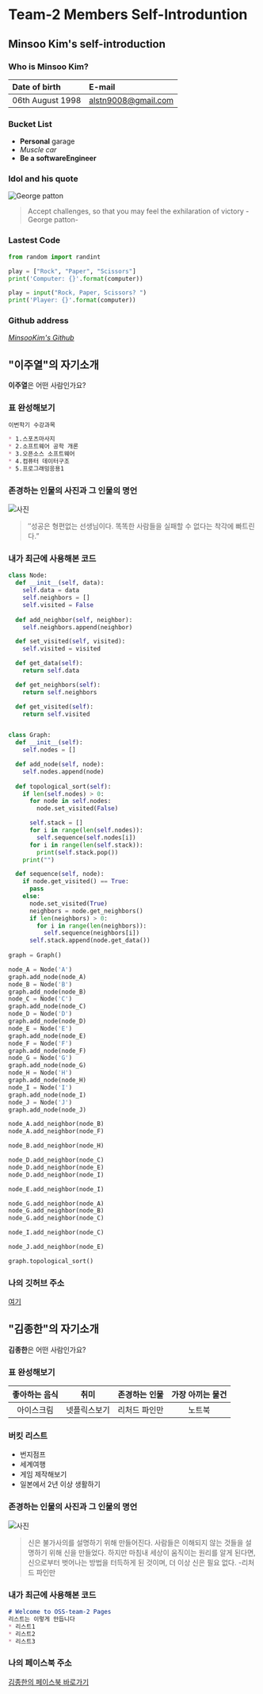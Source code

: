 # Team-2 Members Self-Introduntion


## Minsoo Kim's self-introduction

### **Who is Minsoo Kim?**

|Date of birth|E-mail|
|:----|:-----|
|06th August 1998|alstn9008@gmail.com|

### Bucket List

* **Personal** garage
* *Muscle car*
* **Be a softwareEngineer**

### Idol and his quote

![George patton](https://upload.wikimedia.org/wikipedia/commons/7/75/General_George_S._Patton_wearing_his_4-star_service_cap.jpg)
> Accept challenges, so that you may feel the exhilaration of victory -George patton-

### Lastest Code
```python
from random import randint

play = ["Rock", "Paper", "Scissors"]
print('Computer: {}'.format(computer))

play = input("Rock, Paper, Scissors? ")
print('Player: {}'.format(computer))
```
### Github address
[*MinsooKim's Github*](https://github.com/alstn9008/)


## "이주열"의 자기소개

**이주열**은 어떤 사람인가요?

### 표 완성해보기

```markdown
이번학기 수강과목

* 1.스포츠마사지
* 2.소프트웨어 공학 개론
* 3.오픈소스 소프트웨어
* 4.컴퓨터 데이터구조
* 5.프로그래밍응용1
```
### 존경하는 인물의 사진과 그 인물의 명언

![사진](https://www.google.com/url?sa=i&url=https%3A%2F%2Fko.wikipedia.org%2Fwiki%2F%25EB%25B9%258C_%25EA%25B2%258C%25EC%259D%25B4%25EC%25B8%25A0&psig=AOvVaw326jzhtlWZozTgkEas7HqH&ust=1593673926606000&source=images&cd=vfe&ved=0CAIQjRxqFwoTCNC-ppLAq-oCFQAAAAAdAAAAABAD "빌 게이츠")

> ″성공은 형편없는 선생님이다. 똑똑한 사람들을 실패할 수 없다는 착각에 빠트린다.”

### 내가 최근에 사용해본 코드   
```python
class Node:
  def __init__(self, data):
    self.data = data
    self.neighbors = []
    self.visited = False
    
  def add_neighbor(self, neighbor):
    self.neighbors.append(neighbor)

  def set_visited(self, visited):
    self.visited = visited

  def get_data(self):
    return self.data

  def get_neighbors(self):
    return self.neighbors

  def get_visited(self):
    return self.visited


class Graph:
  def __init__(self):
    self.nodes = []

  def add_node(self, node):
    self.nodes.append(node)
  
  def topological_sort(self):
    if len(self.nodes) > 0:
      for node in self.nodes:
        node.set_visited(False)

      self.stack = []
      for i in range(len(self.nodes)):
        self.sequence(self.nodes[i])
      for i in range(len(self.stack)):
        print(self.stack.pop())
    print("")

  def sequence(self, node):
    if node.get_visited() == True:
      pass
    else:
      node.set_visited(True)
      neighbors = node.get_neighbors()
      if len(neighbors) > 0:
        for i in range(len(neighbors)):
          self.sequence(neighbors[i])
      self.stack.append(node.get_data())
     
graph = Graph()

node_A = Node('A')
graph.add_node(node_A)
node_B = Node('B')
graph.add_node(node_B)
node_C = Node('C')
graph.add_node(node_C)
node_D = Node('D')
graph.add_node(node_D)
node_E = Node('E')
graph.add_node(node_E)
node_F = Node('F')
graph.add_node(node_F)
node_G = Node('G')
graph.add_node(node_G)
node_H = Node('H')
graph.add_node(node_H)
node_I = Node('I')
graph.add_node(node_I)
node_J = Node('J')
graph.add_node(node_J)

node_A.add_neighbor(node_B)
node_A.add_neighbor(node_F)

node_B.add_neighbor(node_H)

node_D.add_neighbor(node_C)
node_D.add_neighbor(node_E)
node_D.add_neighbor(node_I)

node_E.add_neighbor(node_I)

node_G.add_neighbor(node_A)
node_G.add_neighbor(node_B)
node_G.add_neighbor(node_C)

node_I.add_neighbor(node_C)

node_J.add_neighbor(node_E)

graph.topological_sort()

```

### 나의 깃허브 주소
[여기](https://github.com/tyr1028/Leejooyeol.github.io "이주열의 깃허브")



## "김종한"의 자기소개

**김종한**은 어떤 사람인가요?

### 표 완성해보기

|좋아하는 음식|취미|존경하는 인물|가장 아끼는 물건|
|:-----:|:-----:|:-----:|:-----:|
|아이스크림|넷플릭스보기|리처드 파인만|노트북|

### 버킷 리스트
* 번지점프   
* 세계여행    
* 게임 제작해보기   
* 일본에서 2년 이상 생활하기  


### 존경하는 인물의 사진과 그 인물의 명언
![사진]( http://image.dongascience.com/Photo/2016/12/14810989645256.jpg "인물사진")

> 신은 불가사의를 설명하기 위해 만들어진다. 사람들은 이해되지 않는 것들을 설명하기 위해 신을 만들었다. 하지만 마침내 세상이 움직이는 원리를 알게 된다면,신으로부터 벗어나는 방법을 터득하게 된 것이며, 더 이상 신은 필요 없다. -리처드 파인만

### 내가 최근에 사용해본 코드   
```markdown
# Welcome to OSS-team-2 Pages
리스트는 이렇게 만듭니다
* 리스트1
* 리스트2
* 리스트3

```


### 나의 페이스북 주소   
[김종한의 페이스북 바로가기]( https://www.facebook.com/profile.php?id=100010597456027 "김종한의 페이스북")
